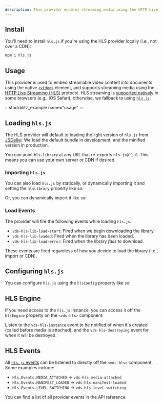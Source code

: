 ```yaml
---
description: This provider enables streaming media using the HTTP Live Streaming (HLS) protocol.
---
```


## Install

You'll need to install `hls.js` if you're using the HLS provider locally (i.e., not over a CDN):

```bash copy
npm i hls.js
```

## Usage

This provider is used to embed streamable video content into documents using the native
[`<video>`](https://developer.mozilla.org/en-US/docs/Web/HTML/Element/video) element, and supports
streaming media using the [HTTP Live Streaming (HLS)](https://en.wikipedia.org/wiki/HTTP_Live_Streaming) protocol.
HLS streaming is [supported natively](https://caniuse.com/?search=hls) in some browsers (e.g., iOS Safari),
otherwise, we fallback to using [`hls.js`](https://github.com/video-dev/hls.js).

<slot name="usage" />

:::stackblitz_example name="usage"
:::

## Loading `hls.js`

The HLS provider will default to loading the light version of `hls.js` from [JSDelivr](https://jsdelivr.com). We load
the default bundle in development, and the minified version in production.

<slot name="loading-hls" />

You can point `hls-library` at any URL that re-exports `hls.js@^1.0`. This means you can use your
own server or CDN if desired.

### Importing `hls.js`

You can also load `hls.js` by statically, or dynamically importing it and setting the `hlsLibrary`
property like so:

<slot name="importing-hls" />

Or, you can dynamically import it like so:

<slot name="dynamically-import-hls" />

### Load Events

The provider will fire the following events while loading `hls.js`:

- `vds-hls-lib-load-start`: Fired when we begin downloading the library.
- `vds-hls-lib-loaded`: Fired when the library has been loaded.
- `vds-hls-lib-load-error`: Fired when the library _fails_ to download.

These events are fired regardless of how you decide to load the library (i.e., import or CDN).

## Configuring `hls.js`

You can configure `hls.js` using the `hlsConfig` property like so:

<slot name="configuring-hls" />

## HLS Engine

If you need access to the `hls.js` instance, you can access it off the `hlsEngine` property
on the `<vds-hls>` component:

<slot name="hls-engine"  />

Listen to the `vds-hls-instance` event to be notified of when it's created (called before media
is attached), and the `vds-hls-destroying` event for when it will be destroyed.

<slot name="hls-engine-events"  />

## HLS Events

All [`hls.js` events](https://github.com/video-dev/hls.js/blob/master/docs/API.md#runtime-events)
can be listened to directly off the `<vds-hls>` component. Some examples include:

- `Hls.Events.MEDIA_ATTACHED` -> `vds-hls-media-attached`
- `Hls.Events.MANIFEST_LOADED` -> `vds-hls-manifest-loaded`
- `Hls.Events.LEVEL_SWITCHING` -> `vds-hls-level-switching`

<slot name="hls-events"  />

You can find a <ApiLink hash="events">list of all provider events</ApiLink> in the API reference.

